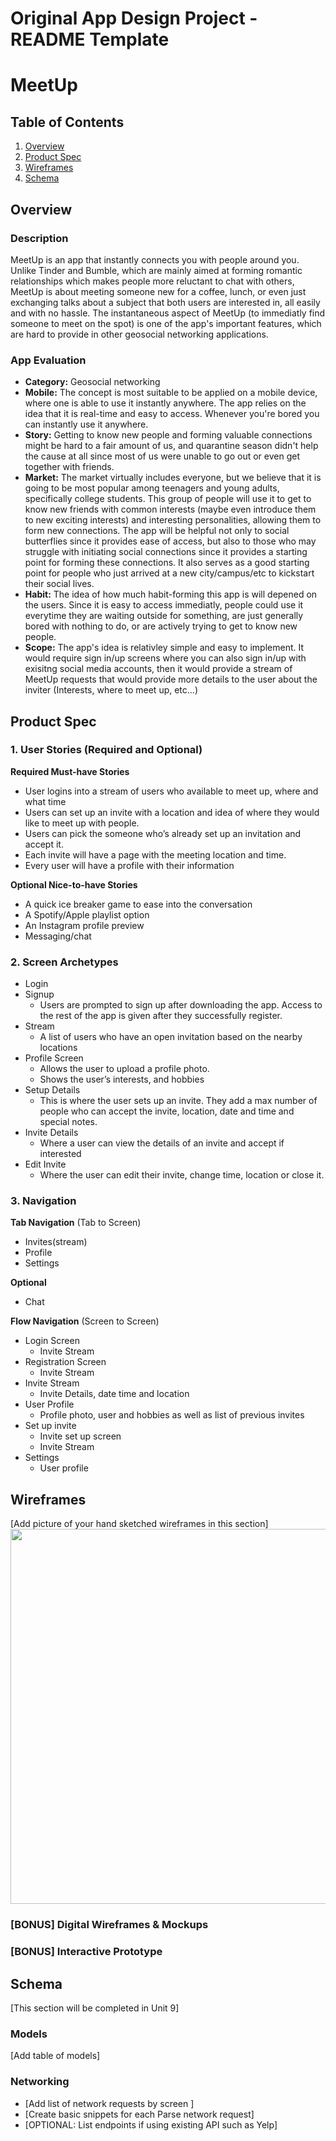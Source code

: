 Original App Design Project - README Template
===

# MeetUp

## Table of Contents
1. [Overview](#Overview)
1. [Product Spec](#Product-Spec)
1. [Wireframes](#Wireframes)
2. [Schema](#Schema)

## Overview
### Description
MeetUp is an app that instantly connects you with people around you. Unlike Tinder and Bumble, which are mainly aimed at forming romantic relationships which makes people more reluctant to chat with others, MeetUp is about meeting someone new for a coffee, lunch, or even just exchanging talks about a subject that both users are interested in, all easily and with no hassle. The instantaneous aspect of MeetUp (to immediatly find someone to meet on the spot) is one of the app's important features, which are hard to provide in other geosocial networking applications.

### App Evaluation
- **Category:** Geosocial networking
- **Mobile:** The concept is most suitable to be applied on a mobile device, where one is able to use it instantly anywhere. The app relies on the idea that it is real-time and easy to access. Whenever you're bored you can instantly use it anywhere.
- **Story:** Getting to know new people and forming valuable connections might be hard to a fair amount of us, and quarantine season didn't help the cause at all since most of us were unable to go out or even get together with friends.
- **Market:** The market virtually includes everyone, but we believe that it is going to be most popular among teenagers and young adults, specifically college students. This group of people will use it to get to know new friends with common interests (maybe even introduce them to new exciting interests) and interesting personalities, allowing them to form new connections. The app will be helpful not only to social butterflies since it provides ease of access, but also to those who may struggle with initiating social connections since it provides a starting point for forming these connections. It also serves as a good starting point for people who just arrived at a new city/campus/etc to kickstart their social lives.
- **Habit:** The idea of how much habit-forming this app is will depened on the users. Since it is easy to access immediatly, people could use it everytime they are waiting outside for something, are just generally bored with nothing to do, or are actively trying to get to know new people.
- **Scope:** The app's idea is relativley simple and easy to implement. It would require sign in/up screens where you can also sign in/up with exisitng social media accounts, then it would provide a stream of MeetUp requests that would provide more details to the user about the inviter (Interests, where to meet up, etc...)

## Product Spec

### 1. User Stories (Required and Optional)

**Required Must-have Stories**

* User logins into a stream of users who available to meet up, where and what time
* Users can set up an invite with a location and idea of where they would like to meet up with people.
* Users can pick the someone who’s already set up an invitation and accept it.
* Each invite will have a page with the meeting location and time.
* Every user will have a profile with their information 


**Optional Nice-to-have Stories**

* A quick ice breaker game to ease into the conversation 
* A Spotify/Apple playlist option
* An Instagram profile preview
* Messaging/chat


### 2. Screen Archetypes

* Login
* Signup 
    * Users are prompted to sign up after downloading the app. Access to the rest of the app is given after they successfully register. 
* Stream
    * A list of users who have an open invitation based on the nearby locations
* Profile Screen 
    * Allows the user to upload a profile photo.
    * Shows the user’s interests, and hobbies
* Setup Details
    * This is where the user sets up an invite. They add a max number of people who can accept the invite, location, date and time and special notes.
* Invite Details
    * Where a user can view the details of an invite and accept if interested 
* Edit Invite
    * Where the user can edit their invite, change time, location or close it.


### 3. Navigation

**Tab Navigation** (Tab to Screen)

* Invites(stream)
* Profile
* Settings

**Optional**
* Chat



**Flow Navigation** (Screen to Screen)

* Login Screen
  * Invite Stream
* Registration Screen
  * Invite Stream
* Invite Stream 
  * Invite Details, date time and location
* User Profile
  * Profile photo, user and hobbies as well as list of previous invites
* Set up invite
  * Invite set up screen
  * Invite Stream
* Settings
  * User profile


## Wireframes
[Add picture of your hand sketched wireframes in this section]
<img src="YOUR_WIREFRAME_IMAGE_URL" width=600>

### [BONUS] Digital Wireframes & Mockups

### [BONUS] Interactive Prototype

## Schema 
[This section will be completed in Unit 9]
### Models
[Add table of models]
### Networking
- [Add list of network requests by screen ]
- [Create basic snippets for each Parse network request]
- [OPTIONAL: List endpoints if using existing API such as Yelp]
